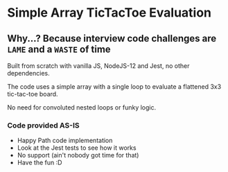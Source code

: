 # Simple Array TicTacToe Evaluation
## Why...? Because interview code challenges are `LAME` and a `WASTE` of time
Built from scratch with vanilla JS, NodeJS-12 and Jest, no other dependencies.

The code uses a simple array with a single loop to evaluate a flattened 3x3 tic-tac-toe board.

No need for convoluted nested loops or funky logic.

### Code provided AS-IS
- Happy Path code implementation
- Look at the Jest tests to see how it works
- No support (ain't nobody got time for that)
- Have the fun  :D
